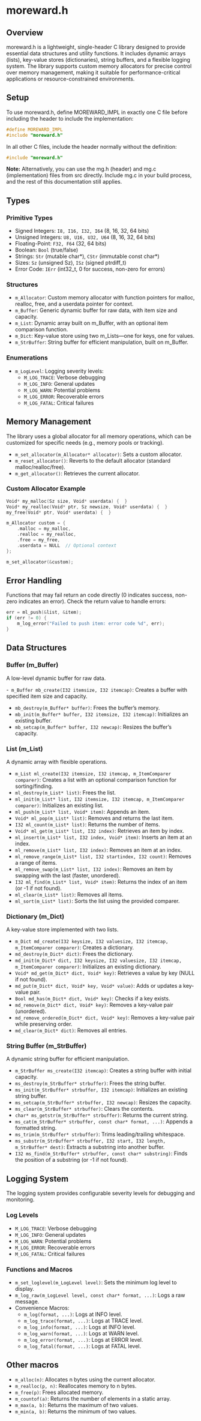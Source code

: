 # moreward.h

## Overview

moreward.h is a lightweight, single-header C library designed to provide essential data structures and utility functions. It includes dynamic arrays (lists), key-value stores (dictionaries), string buffers, and a flexible logging system. The library supports custom memory allocators for precise control over memory management, making it suitable for performance-critical applications or resource-constrained environments.

## Setup

To use moreward.h, define MOREWARD_IMPL in exactly one C file before including the header to include the implementation:

```c
#define MOREWARD_IMPL
#include "moreward.h"
```

In all other C files, include the header normally without the definition:

```c
#include "moreward.h"
```

**Note:** Alternatively, you can use the mg.h (header) and mg.c (implementation) files from src directly. Include mg.c in your build process, and the rest of this documentation still applies.

## Types

### Primitive Types
- Signed Integers: `I8, I16, I32, I64` (8, 16, 32, 64 bits)
- Unsigned Integers: `U8, U16, U32, U64` (8, 16, 32, 64 bits)
- Floating-Point: `F32, F64` (32, 64 bits)
- Boolean: `Bool` (true/false)
- Strings: `Str` (mutable char*), `CStr` (immutable const char*)
- Sizes: `Sz` (unsigned Sz), `ISz` (signed ptrdiff_t)
- Error Code: `IErr` (int32_t, 0 for success, non-zero for errors)

### Structures
- `m_Allocator`: Custom memory allocator with function pointers for malloc, realloc, free, and a userdata pointer for context.
- `m_Buffer`: Generic dynamic buffer for raw data, with item size and capacity.
- `m_List`: Dynamic array built on m_Buffer, with an optional item comparison function.
- `m_Dict`: Key-value store using two m_Lists—one for keys, one for values.
- `m_StrBuffer`: String buffer for efficient manipulation, built on m_Buffer.

### Enumerations
- `m_LogLevel`: Logging severity levels:
  - `M_LOG_TRACE`: Verbose debugging
  - `M_LOG_INFO`: General updates
  - `M_LOG_WARN`: Potential problems
  - `M_LOG_ERROR`: Recoverable errors
  - `M_LOG_FATAL`: Critical failures

## Memory Management

The library uses a global allocator for all memory operations, which can be customized for specific needs (e.g., memory pools or tracking).

- `m_set_allocator(m_Allocator* allocator)`: Sets a custom allocator.
- `m_reset_allocator()`: Reverts to the default allocator (standard malloc/realloc/free).
- `m_get_allocator()`: Retrieves the current allocator.

### Custom Allocator Example

```c
Void* my_malloc(Sz size, Void* userdata) {  }
Void* my_realloc(Void* ptr, Sz newsize, Void* userdata) {  }
my_free(Void* ptr, Void* userdata) {  }

m_Allocator custom = {
    .malloc = my_malloc,
    .realloc = my_realloc,
    .free = my_free,
    .userdata = NULL  // Optional context
};

m_set_allocator(&custom);
```

## Error Handling

Functions that may fail return an code directly (0 indicates success, non-zero indicates an error). Check the return value to handle errors:

```c
err = ml_push(&list, &item);
if (err != 0) {
    m_log_error("Failed to push item: error code %d", err);
}
```

## Data Structures

### Buffer (m_Buffer)
A low-level dynamic buffer for raw data.

-` m_Buffer mb_create(I32 itemsize, I32 itemcap)`: Creates a buffer with specified item size and capacity.
- `mb_destroy(m_Buffer* buffer)`: Frees the buffer’s memory.
- `mb_init(m_Buffer* buffer, I32 itemsize, I32 itemcap)`: Initializes an existing buffer.
- `mb_setcap(m_Buffer* buffer, I32 newcap)`: Resizes the buffer’s capacity.

### List (m_List)
A dynamic array with flexible operations.

- `m_List ml_create(I32 itemsize, I32 itemcap, m_ItemComparer comparer)`: Creates a list with an optional comparison function for sorting/finding.
- `ml_destroy(m_List* list)`: Frees the list.
- `ml_init(m_List* list, I32 itemsize, I32 itemcap, m_ItemComparer comparer)`: Initializes an existing list.
- `ml_push(m_List* list, Void* item)`: Appends an item.
- `Void* ml_pop(m_List* list)`: Removes and returns the last item.
- `I32 ml_count(m_List* list)`: Returns the number of items.
- `Void* ml_get(m_List* list, I32 index)`: Retrieves an item by index.
- `ml_insert(m_List* list, I32 index, Void* item)`: Inserts an item at an index.
- `ml_remove(m_List* list, I32 index)`: Removes an item at an index.
- `ml_remove_range(m_List* list, I32 startindex, I32 count)`: Removes a range of items.
- `ml_remove_swap(m_List* list, I32 index)`: Removes an item by swapping with the last (faster, unordered).
- `I32 ml_find(m_List* list, Void* item)`: Returns the index of an item (or -1 if not found).
- `ml_clear(m_List* list)`: Removes all items.
- `ml_sort(m_List* list)`: Sorts the list using the provided comparer.

### Dictionary (m_Dict)
A key-value store implemented with two lists.

- `m_Dict md_create(I32 keysize, I32 valuesize, I32 itemcap, m_ItemComparer comparer)`: Creates a dictionary.
- `md_destroy(m_Dict* dict)`: Frees the dictionary.
- `md_init(m_Dict* dict, I32 keysize, I32 valuesize, I32 itemcap, m_ItemComparer comparer)`: Initializes an existing dictionary.
- `Void* md_get(m_Dict* dict, Void* key)`: Retrieves a value by key (NULL if not found).
- `md_put(m_Dict* dict, Void* key, Void* value)`: Adds or updates a key-value pair.
- `Bool md_has(m_Dict* dict, Void* key)`: Checks if a key exists.
- `md_remove(m_Dict* dict, Void* key)`: Removes a key-value pair (unordered).
- `md_remove_ordered(m_Dict* dict, Void* key)`: Removes a key-value pair while preserving order.
- `md_clear(m_Dict* dict)`: Removes all entries.

### String Buffer (m_StrBuffer)
A dynamic string buffer for efficient manipulation.

- `m_StrBuffer ms_create(I32 itemcap)`: Creates a string buffer with initial capacity.
- `ms_destroy(m_StrBuffer* strbuffer)`: Frees the string buffer.
- `ms_init(m_StrBuffer* strbuffer, I32 itemcap)`: Initializes an existing string buffer.
- `ms_setcap(m_StrBuffer* strbuffer, I32 newcap)`: Resizes the capacity.
- `ms_clear(m_StrBuffer* strbuffer)`: Clears the contents.
- `char* ms_getstr(m_StrBuffer* strbuffer)`: Returns the current string.
- `ms_cat(m_StrBuffer* strbuffer, const char* format, ...)`: Appends a formatted string.
- `ms_trim(m_StrBuffer* strbuffer)`: Trims leading/trailing whitespace.
- `ms_substr(m_StrBuffer* strbuffer, I32 start, I32 length, m_StrBuffer* dest)`: Extracts a substring into another buffer.
- `I32 ms_find(m_StrBuffer* strbuffer, const char* substring)`: Finds the position of a substring (or -1 if not found).

## Logging System

The logging system provides configurable severity levels for debugging and monitoring.

### Log Levels
- `M_LOG_TRACE`: Verbose debugging
- `M_LOG_INFO`: General updates
- `M_LOG_WARN`: Potential problems
- `M_LOG_ERROR`: Recoverable errors
- `M_LOG_FATAL`: Critical failures

### Functions and Macros
- `m_set_loglevel(m_LogLevel level)`: Sets the minimum log level to display.
- `m_log_raw(m_LogLevel level, const char* format, ...)`: Logs a raw message.
- Convenience Macros:
  - `m_log(format, ...)`: Logs at INFO level.
  - `m_log_trace(format, ...)`: Logs at TRACE level.
  - `m_log_info(format, ...)`: Logs at INFO level.
  - `m_log_warn(format, ...)`: Logs at WARN level.
  - `m_log_error(format, ...)`: Logs at ERROR level.
  - `m_log_fatal(format, ...)`: Logs at FATAL level.

## Other macros

- `m_alloc(n)`: Allocates n bytes using the current allocator.
- `m_realloc(p, n)`: Reallocates memory to n bytes.
- `m_free(p)`: Frees allocated memory.
- `m_countof(a)`: Returns the number of elements in a static array.
- `m_max(a, b)`: Returns the maximum of two values.
- `m_min(a, b)`: Returns the minimum of two values.

